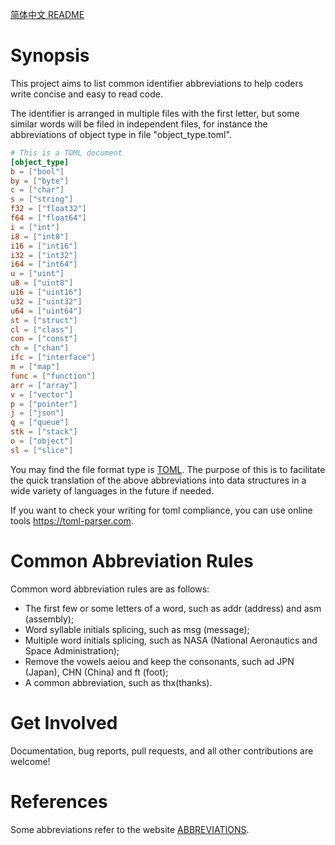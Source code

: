 [简体中文 README](README_zh.md)

# Synopsis
This project aims to list common identifier abbreviations to help coders write concise and easy to read code.

The identifier is arranged in multiple files with the first letter, but some similar words will be filed in
 independent files, for instance the abbreviations of object type in file "object_type.toml".
```toml
# This is a TOML document
[object_type]
b = ["bool"]
by = ["byte"]
c = ["char"]
s = ["string"]
f32 = ["float32"]
f64 = ["float64"]
i = ["int"]
i8 = ["int8"]
i16 = ["int16"]
i32 = ["int32"]
i64 = ["int64"]
u = ["uint"]
u8 = ["uint8"]		
u16 = ["uint16"]	
u32 = ["uint32"]		
u64 = ["uint64"]		
st = ["struct"]		
cl = ["class"]		
con = ["const"]		
ch = ["chan"]
ifc = ["interface"]
m = ["map"]	
func = ["function"]	
arr = ["array"]
v = ["vector"]
p = ["pointer"]
j = ["json"]
q = ["queue"]
stk = ["stack"]
o = ["object"]
sl = ["slice"]
```
You may find the file format type is [TOML](https://github.com/toml-lang/toml). The purpose of this is to facilitate the quick translation of the above
 abbreviations into data structures in a wide variety of languages in the future if needed.

If you want to check your writing for toml compliance, you can use online tools https://toml-parser.com.

# Common Abbreviation Rules
Common word abbreviation rules are as follows:
- The first few or some letters of a word, such as addr (address) and asm (assembly);
- Word syllable initials splicing, such as msg (message);
- Multiple word initials splicing, such as NASA (National Aeronautics and Space Administration);
- Remove the vowels aeiou and keep the consonants, such ad JPN (Japan), CHN (China) and ft (foot);
- A common abbreviation, such as thx(thanks).

# Get Involved
Documentation, bug reports, pull requests, and all other contributions are welcome!

# References
Some abbreviations refer to the website [ABBREVIATIONS](https://www.abbreviations.com).
